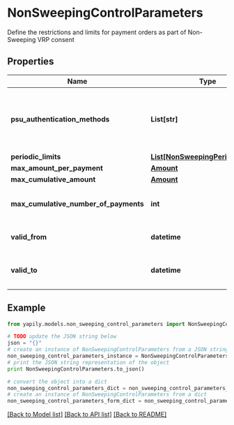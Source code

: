 # NonSweepingControlParameters

Define the restrictions and limits for payment orders as part of Non-Sweeping VRP consent

## Properties

Name | Type | Description | Notes
------------ | ------------- | ------------- | -------------
**psu_authentication_methods** | **List[str]** | __Mandatory__. Defines the authentication method(s) allowed in payment submission step. Allowed values are [SCA_REQUIRED, SCA_NOT_REQUIRED]. | 
**periodic_limits** | [**List[NonSweepingPeriodicLimits]**](NonSweepingPeriodicLimits.md) |  | 
**max_amount_per_payment** | [**Amount**](Amount.md) |  | 
**max_cumulative_amount** | [**Amount**](Amount.md) |  | [optional] 
**max_cumulative_number_of_payments** | **int** | __Optional__. Max number of payments that can be submitted under this consent. | [optional] 
**valid_from** | **datetime** | __Optional__. Start date when the consent becomes valid. | [optional] 
**valid_to** | **datetime** | __Optional__. End date when the consent expires and becomes invalid. | [optional] 

## Example

```python
from yapily.models.non_sweeping_control_parameters import NonSweepingControlParameters

# TODO update the JSON string below
json = "{}"
# create an instance of NonSweepingControlParameters from a JSON string
non_sweeping_control_parameters_instance = NonSweepingControlParameters.from_json(json)
# print the JSON string representation of the object
print NonSweepingControlParameters.to_json()

# convert the object into a dict
non_sweeping_control_parameters_dict = non_sweeping_control_parameters_instance.to_dict()
# create an instance of NonSweepingControlParameters from a dict
non_sweeping_control_parameters_form_dict = non_sweeping_control_parameters.from_dict(non_sweeping_control_parameters_dict)
```
[[Back to Model list]](../README.md#documentation-for-models) [[Back to API list]](../README.md#documentation-for-api-endpoints) [[Back to README]](../README.md)


